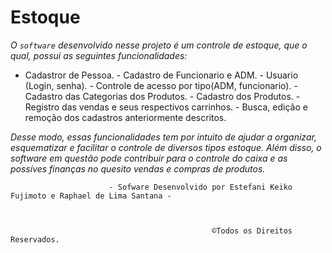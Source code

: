 # Estoque

 _O `software` desenvolvido nesse projeto é um controle de estoque, que o qual, possui as seguintes funcionalidades:_
  
   -  Cadastror de Pessoa.
    -  Cadastro de Funcionario e ADM.
    -  Usuario (Login, senha).
    -  Controle de acesso por tipo(ADM, funcionario).
    -  Cadastro das Categorias dos Produtos.
    -  Cadastro dos Produtos.
    -  Registro das vendas e seus respectivos carrinhos. 
    -  Busca, edição e remoção dos cadastros anteriormente descritos.
     
     
    
_Desse modo, essas funcionalidades tem por intuito de ajudar a organizar, esquematizar e facilitar o controle de diversos tipos estoque. Além disso, o software em questão pode contribuir para o controle do caixa e as possíves finanças no quesito vendas e compras de produtos._

 
 
 
 

 
 
 
 
 
 
      
                         
                          - Sofware Desenvolvido por Estefani Keiko Fujimoto e Raphael de Lima Santana -
 
 
 
                                                 ©Todos os Direitos Reservados.
